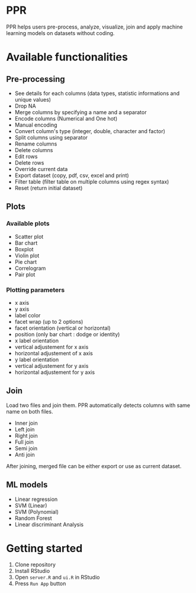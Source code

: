 # PPR

PPR helps users pre-process, analyze, visualize, join and apply machine learning models on datasets without coding.

# Available functionalities

## Pre-processing
- See details for each columns (data types, statistic informations and unique values)
- Drop NA
- Merge columns by specifying a name and a separator
- Encode columns (Numerical and One hot)
- Manual encoding
- Convert column's type (integer, double, character and factor)
- Split columns using separator
- Rename columns
- Delete columns
- Edit rows
- Delete rows
- Override current data
- Export dataset (copy, pdf, csv, excel and print)
- Filter table (filter table on multiple columns using regex syntax)
- Reset (return initial dataset)


## Plots
### Available plots
- Scatter plot
- Bar chart
- Boxplot
- Violin plot
- Pie chart
- Correlogram
- Pair plot
### Plotting parameters
- x axis
- y axis
- label color
- facet wrap (up to 2 options)
- facet orientation (vertical or horizontal)
- position (only bar chart : dodge or identity)
- x label orientation
- vertical adjustement for x axis
- horizontal adjustement of x axis
- y label orientation
- vertical adjustement for y axis
- horizontal adjustement for y axis

## Join
Load two files and join them. PPR automatically detects columns with same name on both files.
- Inner join
- Left join
- Right join
- Full join
- Semi join
- Anti join

After joining, merged file can be either export or use as current dataset.

## ML models
- Linear regression
- SVM (Linear)
- SVM (Polynomial)
- Random Forest
- Linear discriminant Analysis

# Getting started

1. Clone repository
2. Install RStudio
3. Open `server.R` and `ui.R` in RStudio
4. Press `Run App` button
